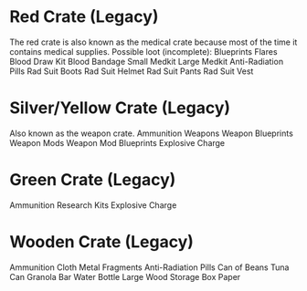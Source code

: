 # Red Crate (Legacy)

The red crate is also known as the medical crate because most of the time it contains medical supplies.
Possible loot (incomplete):
Blueprints
Flares
Blood Draw Kit
Blood
Bandage
Small Medkit
Large Medkit
Anti-Radiation Pills
Rad Suit Boots
Rad Suit Helmet
Rad Suit Pants
Rad Suit Vest
# Silver/Yellow Crate (Legacy)

Also known as the weapon crate.
Ammunition
Weapons
Weapon Blueprints
Weapon Mods
Weapon Mod Blueprints
Explosive Charge
# Green Crate (Legacy)

Ammunition
Research Kits
Explosive Charge
# Wooden Crate (Legacy)

Ammunition
Cloth
Metal Fragments
Anti-Radiation Pills
Can of Beans
Tuna Can
Granola Bar
Water Bottle
Large Wood Storage Box
Paper
